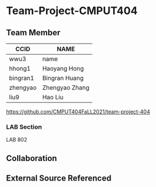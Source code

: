 # Team-Project-CMPUT404
## Team Member
CCID | NAME
---- | ----
wwu3|name
hhong1|Haoyang Hong
bingran1|Bingran Huang
zhengyao|Zhengyao Zhang
liu9|Hao Liu

https://github.com/CMPUT404FaLL2021/team-project-404

### LAB Section
LAB 802

## Collaboration

## External Source Referenced
